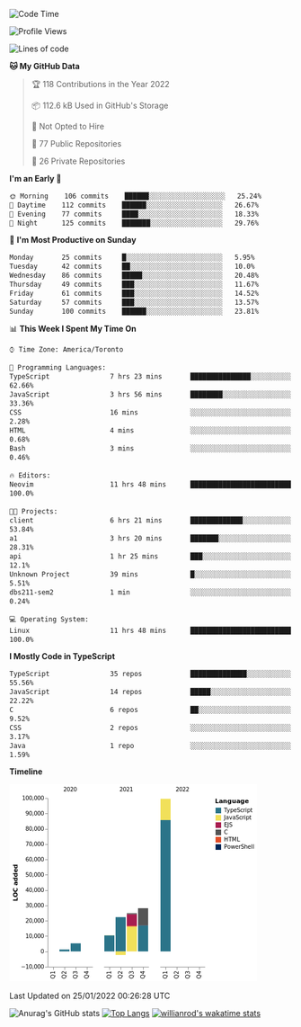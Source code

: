 <!--START_SECTION:waka-->
![Code Time](http://img.shields.io/badge/Code%20Time-124%20hrs%2020%20mins-blue)

![Profile Views](http://img.shields.io/badge/Profile%20Views-3-blue)

![Lines of code](https://img.shields.io/badge/From%20Hello%20World%20I%27ve%20Written-190%20Thousand%20lines%20of%20code-blue)

**🐱 My GitHub Data** 

> 🏆 118 Contributions in the Year 2022
 > 
> 📦 112.6 kB Used in GitHub's Storage 
 > 
> 🚫 Not Opted to Hire
 > 
> 📜 77 Public Repositories 
 > 
> 🔑 26 Private Repositories  
 > 
**I'm an Early 🐤** 

```text
🌞 Morning    106 commits    ██████░░░░░░░░░░░░░░░░░░░   25.24% 
🌆 Daytime    112 commits    ██████░░░░░░░░░░░░░░░░░░░   26.67% 
🌃 Evening    77 commits     ████░░░░░░░░░░░░░░░░░░░░░   18.33% 
🌙 Night      125 commits    ███████░░░░░░░░░░░░░░░░░░   29.76%

```
📅 **I'm Most Productive on Sunday** 

```text
Monday       25 commits     █░░░░░░░░░░░░░░░░░░░░░░░░   5.95% 
Tuesday      42 commits     ██░░░░░░░░░░░░░░░░░░░░░░░   10.0% 
Wednesday    86 commits     █████░░░░░░░░░░░░░░░░░░░░   20.48% 
Thursday     49 commits     ███░░░░░░░░░░░░░░░░░░░░░░   11.67% 
Friday       61 commits     ███░░░░░░░░░░░░░░░░░░░░░░   14.52% 
Saturday     57 commits     ███░░░░░░░░░░░░░░░░░░░░░░   13.57% 
Sunday       100 commits    ██████░░░░░░░░░░░░░░░░░░░   23.81%

```


📊 **This Week I Spent My Time On** 

```text
⌚︎ Time Zone: America/Toronto

💬 Programming Languages: 
TypeScript               7 hrs 23 mins       ███████████████░░░░░░░░░░   62.66% 
JavaScript               3 hrs 56 mins       ████████░░░░░░░░░░░░░░░░░   33.36% 
CSS                      16 mins             ░░░░░░░░░░░░░░░░░░░░░░░░░   2.28% 
HTML                     4 mins              ░░░░░░░░░░░░░░░░░░░░░░░░░   0.68% 
Bash                     3 mins              ░░░░░░░░░░░░░░░░░░░░░░░░░   0.46%

🔥 Editors: 
Neovim                   11 hrs 48 mins      █████████████████████████   100.0%

🐱‍💻 Projects: 
client                   6 hrs 21 mins       █████████████░░░░░░░░░░░░   53.84% 
a1                       3 hrs 20 mins       ███████░░░░░░░░░░░░░░░░░░   28.31% 
api                      1 hr 25 mins        ███░░░░░░░░░░░░░░░░░░░░░░   12.1% 
Unknown Project          39 mins             █░░░░░░░░░░░░░░░░░░░░░░░░   5.51% 
dbs211-sem2              1 min               ░░░░░░░░░░░░░░░░░░░░░░░░░   0.24%

💻 Operating System: 
Linux                    11 hrs 48 mins      █████████████████████████   100.0%

```

**I Mostly Code in TypeScript** 

```text
TypeScript               35 repos            ██████████████░░░░░░░░░░░   55.56% 
JavaScript               14 repos            █████░░░░░░░░░░░░░░░░░░░░   22.22% 
C                        6 repos             ██░░░░░░░░░░░░░░░░░░░░░░░   9.52% 
CSS                      2 repos             ░░░░░░░░░░░░░░░░░░░░░░░░░   3.17% 
Java                     1 repo              ░░░░░░░░░░░░░░░░░░░░░░░░░   1.59%

```


**Timeline**

![Chart not found](https://raw.githubusercontent.com/wise-introvert/wise-introvert/master/charts/bar_graph.png) 


 Last Updated on 25/01/2022 00:26:28 UTC
<!--END_SECTION:waka-->

![Anurag's GitHub stats](https://github-readme-stats.vercel.app/api?username=wise-introvert&count_private=true&show_icons=true)
[![Top Langs](https://github-readme-stats.vercel.app/api/top-langs/?username=wise-introvert&langs_count=10)](https://github.com/anuraghazra/github-readme-stats)
[![willianrod's wakatime stats](https://github-readme-stats.vercel.app/api/wakatime?username=wiseintrovert)](https://github.com/anuraghazra/github-readme-stats)

